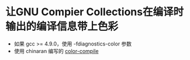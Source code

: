 # 让GNU Compier Collections在编译时输出的编译信息带上色彩
+ 如果 gcc >= 4.9.0，使用 -fdiagnostics-color 参数
+ 使用 chinaran 编写的 [color-compile](https://github.com/chinaran/color-compile)
